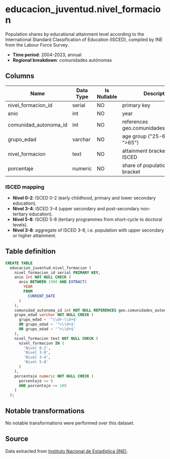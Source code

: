 # educacion_juventud.nivel_formacion

Population shares by educational attainment level according to the International Standard Classification of Education (ISCED), compiled by INE from the Labour Force Survey.

- **Time period**: 2004-2023, annual
- **Regional breakdown**: comunidades autónomas

## Columns

| Name | Data Type | Is Nullable | Description |
| --- | --- | --- | --- |
| nivel_formacion_id | serial | NO | primary key |
| anio | int | NO | year |
| comunidad_autonoma_id | int | NO | references geo.comunidades_autonomas |
| grupo_edad | varchar | NO | age group ("25-64" or ">65") |
| nivel_formacion | text | NO | attainment bracket following ISCED |
| porcentaje | numeric | NO | share of population in the bracket |

### ISCED mapping
- **Nivel 0-2**: ISCED 0-2 (early childhood, primary and lower secondary education).
- **Nivel 3-4**: ISCED 3-4 (upper secondary and post-secondary non-tertiary education).
- **Nivel 5-8**: ISCED 5-8 (tertiary programmes from short-cycle to doctoral levels).
- **Nivel 3-8**: aggregate of ISCED 3-8, i.e. population with upper secondary or higher attainment.

## Table definition

```sql
CREATE TABLE
  educacion_juventud.nivel_formacion (
    nivel_formacion_id serial PRIMARY KEY,
    anio int NOT NULL CHECK (
      anio BETWEEN 1900 AND EXTRACT(
        YEAR
        FROM
          CURRENT_DATE
      )
    ),
    comunidad_autonoma_id int NOT NULL REFERENCES geo.comunidades_autonomas (comunidad_autonoma_id),
    grupo_edad varchar NOT NULL CHECK (
      grupo_edad ~ '^\\d+-\\d+$'
      OR grupo_edad ~ '^<\\d+$'
      OR grupo_edad ~ '^>\\d+$'
    ),
    nivel_formacion text NOT NULL CHECK (
      nivel_formacion IN (
        'Nivel 0-2',
        'Nivel 3-8',
        'Nivel 3-4',
        'Nivel 5-8'
      )
    ),
    porcentaje numeric NOT NULL CHECK (
      porcentaje >= 0
      AND porcentaje <= 100
    )
  );
```

## Notable transformations
No notable transformations were performed over this dataset.

## Source
Data extracted from <a href="https://www.ine.es/jaxi/Tabla.htm?path=/t00/ICV/dim4/l0/&file=41201.px&L=0" target="_blank">Instituto Nacional de Estadística (INE)</a>.